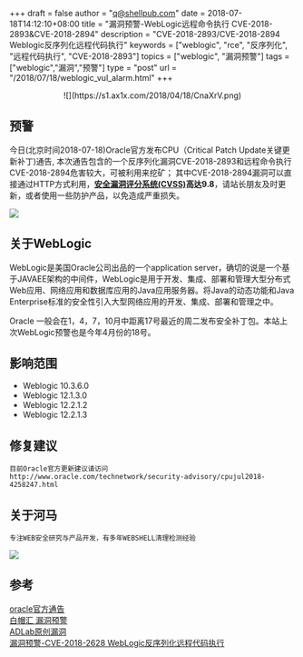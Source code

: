 +++
draft = false
author = "q@shellpub.com"
date = 2018-07-18T14:12:10+08:00
title = "漏洞预警-WebLogic远程命令执行 CVE-2018-2893&CVE-2018-2894"
description = "CVE-2018-2893/CVE-2018-2894 Weblogic反序列化远程代码执行"
keywords = ["weblogic", "rce", "反序列化", "远程代码执行", "CVE-2018-2893"]
topics = ["weblogic", "漏洞预警"]
tags = ["weblogic","漏洞","预警"]
type = "post"
url = "/2018/07/18/weblogic_vul_alarm.html"
+++


<center>![](https://s1.ax1x.com/2018/04/18/CnaXrV.png)</center>


## 预警


 今日(北京时间2018-07-18)Oracle官方发布CPU（Critical Patch Update关键更新补丁)通告, 本次通告包含的一个反序列化漏洞CVE-2018-2893和远程命令执行CVE-2018-2894危害较大，可被利用来挖矿； 其中CVE-2018-2894漏洞可以直接通过HTTP方式利用，**[安全漏洞评分系统(CVSS)](https://blog.csdn.net/u012063507/article/details/72081820)高达9.8**，请站长朋友及时更新，或者使用一些防护产品，以免造成严重损失。

 	
![](http://resource.shellpub.com/images/CVE20182894.png)

## 关于WebLogic

WebLogic是美国Oracle公司出品的一个application server，确切的说是一个基于JAVAEE架构的中间件，WebLogic是用于开发、集成、部署和管理大型分布式Web应用、网络应用和数据库应用的Java应用服务器。将Java的动态功能和Java Enterprise标准的安全性引入大型网络应用的开发、集成、部署和管理之中。

Oracle 一般会在1，4，7，10月中距离17号最近的周二发布安全补丁包。本站上次WebLogic预警也是今年4月份的18号。

## 影响范围


* Weblogic 10.3.6.0
* Weblogic 12.1.3.0
* Weblogic 12.2.1.2
* Weblogic 12.2.1.3

## 修复建议

	目前Oracle官方更新建议请访问
	http://www.oracle.com/technetwork/security-advisory/cpujul2018-4258247.html
	
## 关于河马

	专注WEB安全研究与产品开发，有多年WEBSHELL清理检测经验

![](http://open.weixin.qq.com/qr/code?username=gh_d110440c4890)



## 参考
[oracle官方通告](http://www.oracle.com/technetwork/security-advisory/cpujul2018-4258247.html)  
[白帽汇 漏洞预警](https://nosec.org/home/detail/1705.html)  
[ADLab原创漏洞](https://mp.weixin.qq.com/s?__biz=MzAwNTI1NDI3MQ==&mid=2649613325&idx=1&sn=46ee799f72562d452c1ef668ce138f89&chksm=8306391db471b00bc43bc461d307aee239b75ad36a0bc387507e0b19da9a9364a27dd1fd3224&mpshare=1&scene=1&srcid=07188wbKZiEml7UL3KGnKFQw#rd)  
[漏洞预警-CVE-2018-2628 WebLogic反序列化远程代码执行](http://blog.shellpub.com/2018/04/18/weblogic_rce_alarm.html)  